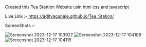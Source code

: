 Created this Tea Stattion Website usin html css and javascript

Live Link :- https://adityagunale.github.io/Tea_Station/


ScreenShots :-

![Screenshot 2023-12-17 103927](https://github.com/adityagunale/Tea_Station/assets/121552299/f09aba8e-681f-4a7a-95d3-60ced6055db9)
![Screenshot 2023-12-17 104109](https://github.com/adityagunale/Tea_Station/assets/121552299/ea38564b-d702-494c-855e-c959e5470d54)
![Screenshot 2023-12-17 104119](https://github.com/adityagunale/Tea_Station/assets/121552299/52fd88fe-0e05-4722-8463-20ba37da71e7)
